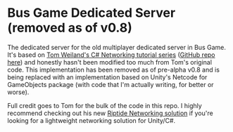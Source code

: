 # Bus Game Dedicated Server (removed as of v0.8)
The dedicated server for the old multiplayer dedicated server in Bus Game. It's based on [Tom Weiland's C# Networking tutorial series](https://www.youtube.com/watch?v=uh8XaC0Y5MA) ([GitHub repo here](https://github.com/tom-weiland/tcp-udp-networking/tree/master)) and honestly hasn't been modified too much from Tom's original code. This implementation has been removed as of pre-alpha v0.8 and is being replaced with an implementation based on Unity's Netcode for GameObjects package (with code that I'm actually writing, for better or worse).

Full credit goes to Tom for the bulk of the code in this repo. I highly recommend checking out his new [Riptide Networking solution](https://github.com/tom-weiland/RiptideNetworking) if you're looking for a lightweight networking solution for Unity/C#.

